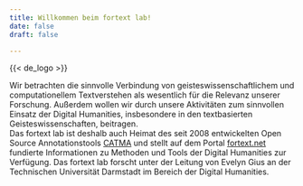 ```yaml
---
title: Willkommen beim fortext lab!
date: false
draft: false

---
```



{{< de_logo >}}

 Wir betrachten die sinnvolle Verbindung von geisteswissenschaftlichem und computationellem Textverstehen als wesentlich für die Relevanz unserer Forschung. Außerdem wollen wir durch unsere Aktivitäten zum sinnvollen Einsatz der Digital Humanities, insbesondere in den textbasierten Geisteswissenschaften, beitragen. <br>
Das fortext lab ist deshalb auch Heimat des seit 2008 entwickelten Open Source Annotationstools [CATMA](https://catma.de) und stellt auf dem Portal [fortext.net](https://fortext.net) fundierte Informationen zu Methoden und Tools der Digital Humanities zur Verfügung.
Das fortext lab forscht unter der Leitung von Evelyn Gius an der Technischen Universität Darmstadt im Bereich der Digital Humanities. 
                